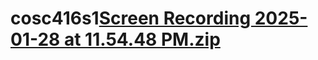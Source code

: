 # cosc416s1[Screen Recording 2025-01-28 at 11.54.48 PM.zip](https://github.com/user-attachments/files/18584315/Screen.Recording.2025-01-28.at.11.54.48.PM.zip)
